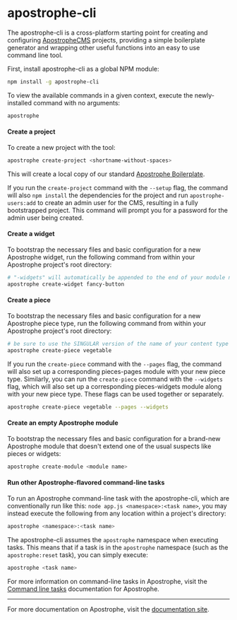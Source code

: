 # apostrophe-cli

The apostrophe-cli is a cross-platform starting point for creating and configuring [ApostropheCMS](https://github.com/apostrophecms/apostrophe) projects, providing a simple boilerplate generator and wrapping other useful functions into an easy to use command line tool.

First, install apostrophe-cli as a global NPM module:
```bash
npm install -g apostrophe-cli
```

To view the available commands in a given context, execute the newly-installed command with no arguments:
```bash
apostrophe
```

#### Create a project

To create a new project with the tool:
```bash
apostrophe create-project <shortname-without-spaces>
```

This will create a local copy of our standard [Apostrophe Boilerplate](https://github.com/apostrophecms/apostrophe-boilerplate).

If you run the `create-project` command with the `--setup` flag, the command will also `npm install` the dependencies for the project and run `apostrophe-users:add` to create an admin user for the CMS, resulting in a fully bootstrapped project. This command will prompt you for a password for the admin user being created.

#### Create a widget
To bootstrap the necessary files and basic configuration for a new Apostrophe widget, run the following command from within your Apostrophe project's root directory:
```bash
# "-widgets" will automatically be appended to the end of your module name
apostrophe create-widget fancy-button
```

#### Create a piece
To bootstrap the necessary files and basic configuration for a new Apostrophe piece type, run the following command from within your Apostrophe project's root directory:
```bash
# be sure to use the SINGULAR version of the name of your content type
apostrophe create-piece vegetable
```

If you run the `create-piece` command with the `--pages` flag, the command will also set up a corresponding pieces-pages module with your new piece type. Similarly, you can run the `create-piece` command with the `--widgets` flag, which will also set up a corresponding pieces-widgets module along with your new piece type. These flags can be used together or separately.

```bash
apostrophe create-piece vegetable --pages --widgets
```

#### Create an empty Apostrophe module
To bootstrap the necessary files and basic configuration for a brand-new Apostrophe module that doesn't extend one of the usual suspects like pieces or widgets:
```bash
apostrophe create-module <module name>
```

#### Run other Apostrophe-flavored command-line tasks

To run an Apostrophe command-line task with the apostrophe-cli, which are conventionally run like this: `node app.js <namespace>:<task name>`, you may instead execute the following from any location within a project's directory:
```bash
apostrophe <namespace>:<task name>
```

The apostrophe-cli assumes the `apostrophe` namespace when executing tasks. This means that if a task is in the `apostrophe` namespace (such as the `apostrophe:reset` task), you can simply execute:
```bash
apostrophe <task name>
```

For more information on command-line tasks in Apostrophe, visit the [Command line tasks](https://docs.apostrophecms.org/apostrophe/reference/modules/apostrophe-tasks) documentation for Apostrophe.

---------------

For more documentation on Apostrophe, visit the [documentation site](https://docs.apostrophecms.org).
